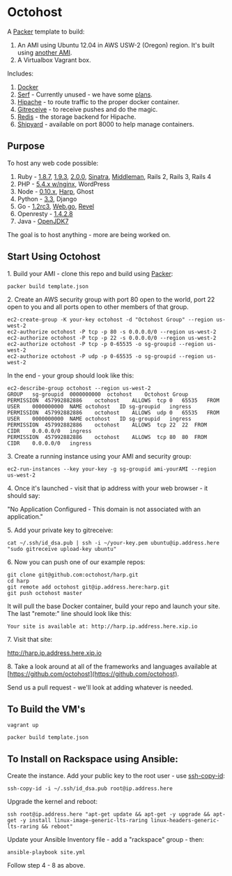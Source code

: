 Octohost
===========================

A [Packer](http://www.packer.io/) template to build:

  1. An AMI using Ubuntu 12.04 in AWS USW-2 (Oregon) region. It's built using [another AMI](https://github.com/octohost/ubuntu-12.0.4-3.8).
  2. A Virtualbox Vagrant box.

Includes:

  1. [Docker](http://www.docker.io/)
  2. [Serf](http://www.serfdom.io/) - Currently unused - we have some [plans](https://github.com/darron/serf-docker-events).
  3. [Hipache](https://github.com/dotcloud/hipache) - to route traffic to the proper docker container.
  4. [Gitreceive](https://github.com/progrium/gitreceive) - to receive pushes and do the magic.
  5. [Redis](http://redis.io/) - the storage backend for Hipache.
  6. [Shipyard](https://github.com/shipyard/shipyard) - available on port 8000 to help manage containers.

Purpose
--------

To host any web code possible:

1. Ruby - [1.8.7](https://github.com/octohost/ruby-1.8.7p352), [1.9.3](https://github.com/octohost/ruby-1.9.3p194), [2.0.0](https://github.com/octohost/ruby-2.0.0p247), [Sinatra](https://github.com/octohost/sinatra), [Middleman](https://github.com/octohost/middleman), Rails 2, Rails 3, Rails 4
2. PHP - [5.4.x w/nginx](https://github.com/octohost/php5-nginx), WordPress
3. Node - [0.10.x](https://github.com/octohost/nodejs), [Harp](https://github.com/octohost/harp), Ghost
4. Python - [3.3](https://github.com/octohost/python-3.3), Django
5. Go - [1.2rc3](https://github.com/octohost/go-1.2rc3), [Web.go](https://github.com/octohost/web.go), [Revel](https://github.com/octohost/revel)
6. Openresty - [1.4.2.8](https://github.com/octohost/openresty)
7. Java - [OpenJDK7](https://github.com/octohost/openjdk7)

The goal is to host anything - more are being worked on.

Start Using Octohost
---------

1\. Build your AMI - clone this repo and build using [Packer](http://www.packer.io/):

`packer build template.json`

2\. Create an AWS security group with port 80 open to the world, port 22 open to you and all ports open to other members of that group.

```
ec2-create-group -K your-key octohost -d "Octohost Group" --region us-west-2
ec2-authorize octohost -P tcp -p 80 -s 0.0.0.0/0 --region us-west-2
ec2-authorize octohost -P tcp -p 22 -s 0.0.0.0/0 --region us-west-2
ec2-authorize octohost -P tcp -p 0-65535 -o sg-groupid --region us-west-2
ec2-authorize octohost -P udp -p 0-65535 -o sg-groupid --region us-west-2
```

In the end - your group should look like this:

```
ec2-describe-group octohost --region us-west-2
GROUP	sg-groupid	0000000000	octohost	Octohost Group	
PERMISSION	457992882886	octohost	ALLOWS	tcp	0	65535	FROM	USER	0000000000	NAME octohost	ID sg-groupid	ingress
PERMISSION	457992882886	octohost	ALLOWS	udp	0	65535	FROM	USER	0000000000	NAME octohost	ID sg-groupid	ingress
PERMISSION	457992882886	octohost	ALLOWS	tcp	22	22	FROM	CIDR	0.0.0.0/0	ingress
PERMISSION	457992882886	octohost	ALLOWS	tcp	80	80	FROM	CIDR	0.0.0.0/0	ingress
```

3\. Create a running instance using your AMI and security group:

`ec2-run-instances --key your-key -g sg-groupid ami-yourAMI --region us-west-2`

4\. Once it's launched - visit that ip address with your web browser - it should say:

"No Application Configured - This domain is not associated with an application."

5\. Add your private key to gitreceive:

`cat ~/.ssh/id_dsa.pub | ssh -i ~/your-key.pem ubuntu@ip.address.here "sudo gitreceive upload-key ubuntu"`

6\. Now you can push one of our example repos:

```
git clone git@github.com:octohost/harp.git
cd harp
git remote add octohost git@ip.address.here:harp.git
git push octohost master
```

It will pull the base Docker container, build your repo and launch your site. The last "remote:" line should look like this:

`Your site is available at: http://harp.ip.address.here.xip.io`

7\. Visit that site:

http://harp.ip.address.here.xip.io

8\. Take a look around at all of the frameworks and languages available at [https://github.com/octohost](https://github.com/octohost).

Send us a pull request - we'll look at adding whatever is needed.


To Build the VM's
--------

`vagrant up`

`packer build template.json`

To Install on Rackspace using Ansible:
---------

Create the instance. Add your public key to the root user - use [ssh-copy-id](https://github.com/beautifulcode/ssh-copy-id-for-OSX):

`ssh-copy-id -i ~/.ssh/id_dsa.pub root@ip.address.here`

Upgrade the kernel and reboot:

`ssh root@ip.address.here "apt-get update && apt-get -y upgrade && apt-get -y install linux-image-generic-lts-raring linux-headers-generic-lts-raring && reboot"`

Update your Ansible Inventory file - add a "rackspace" group - then:

`ansible-playbook site.yml`

Follow step 4 - 8 as above.